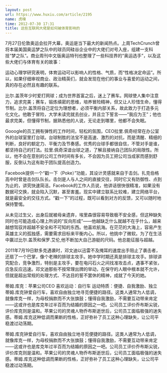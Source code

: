 ```yaml
---
layout: post
url: https://www.huxiu.com/article/2195
name: 虎嗅
time: 2012-07-30 17:31
title: 这些互联网大佬是如何被体育影响的
---
```

7月27日伦敦奥运会拉开大幕，奥运是当下最大的新闻热点。上周TechCrunch曾将本届美国奥运梦之队中的球员同硅谷企业中的大佬们对号入座，组建一支科技“梦之队”。商业周刊中文版奥运特刊也整理了一些科技界的“奥运选手”，以及这些大佬们与体育有关的故事：

运动心理学研究表明，体育运动可以影响人的性格、气质，而“性格决定命运”。所以，如果仔细审视商业、政治精英们，就会发现在他们的事业与喜爱的运动之间，真的存在必然且有趣的联系。

比尔.盖茨年少时爱打网球；成为世界首富之后，迷上了赛车。网球使人集中注意力，追求完美；赛车，锻炼缜密的思维，培养冒险精神，但又让人珍惜生命，懂得节制。比尔.盖茨将自己定位为理想者，必须平衡内部关系，故此致力于打造多元化文化。他敢于冒险，大学未读完就去创业，并且立下誓言——“我应为王”；他也最求完美，但懂得节制，据熟悉他的人说，无论走到哪里，他都不会失眠。

Gooogle的员工拥有弹性的工作时间，轻松的氛围，CEO拉里.佩奇经常在办公室外的台球室里打台球。台球制胜的法宝不是高速、激烈的对抗，而是清醒、精细的判断，良好的额定力、平衡力及节奏感。优秀的台球手都很自信，不管对手是谁，都坚持自己的打法。拉里.佩奇深谙台球之道，了解且接纳自己团队的局限性。所以，他不会在意别的公司工作时间有多长，不会因为员工把公司当成家而感到舒服，反倒认为这有助于团队提高创造力。

Facebook提供一个“戳一下（Poke）”功能，其设计灵感就来自于击剑。扎克伯格高中时曾是击剑队队长。击剑是人与人之间的直接交往，同时它又有防御性、点到为止的，讲究快速简洁。Facebook的工作人员说，他讲话很快很精准，如果没有数据可交换，就会陷入沉默，甚至害羞。现实中建立联系比较难，建立网络平台，就是最安全的交往方式。“戳一下”的过程，既可以看到对方的反馈，又可以随时地保持警惕。

从未见过生父，出身后就被母亲遗弃，埃里森很容易导致极不安全感，但这种缺失同时也可能造成心理上所说的“反向形成”——他越缺乏什么就越不在乎什么，越来越想驾驭并超越不安全和不可知的东西。他喜欢航海。在茫茫的大海上，容易产生英雄主义的孤独感，需要需求目标来平衡内心。所以，他挑中了微软。为了在生活中赢过比尔.盖茨和保罗.艾伦,他不断加大自己游艇的尺码。他总能征服与超越。

2011年7月19日默多克遇袭时，邓文迪以迅雷不及掩耳的速度出手阻止了袭击者，还扇了一个巴掌，像个老辣的排球主攻手。她中学时期还真是排球主攻手。排球讲究配合，竞争激烈，特别是主攻手，要在电闪石火之间找准攻击点，遇事不紧张，应急反应迅速。邓文迪那些不按常理出牌的举动，在保守的人眼中根本就不允许，但就是超出常规的处理方式、不达目的誓不罢休的精神，成就了今天的她。

蒂姆.库克：苹果公司CEO 喜欢运动：自行车 运动特质：便捷、自我激励、独立 蒂姆.库克钟爱自行车，喜欢自由独立地寻觅便捷的路径。这类人通常为人低调，就像库克一样，为母校捐款而不大张旗鼓；懂得自我激励，不需要互动带来肯定——这或许也是库克年过半百而为结婚的原因之一吧。公司员工评价乔布斯尖锐，评价库克则是温和。苹果公司的灵魂人物乔布斯逝世后，公司员工面临极强的迷失感。蒂姆.库克这种低调而果断的性格，正好弥补了员工这种心理缺失，让公司平稳渡过动荡期。

蒂姆.库克钟爱自行车，喜欢自由独立地寻觅便捷的路径。这类人通常为人低调，就像库克一样，为母校捐款而不大张旗鼓；懂得自我激励，不需要互动带来肯定——这或许也是库克年过半百而为结婚的原因之一吧。公司员工评价乔布斯尖锐，评价库克则是温和。苹果公司的灵魂人物乔布斯逝世后，公司员工面临极强的迷失感。蒂姆.库克这种低调而果断的性格，正好弥补了员工这种心理缺失，让公司平稳渡过动荡期。

